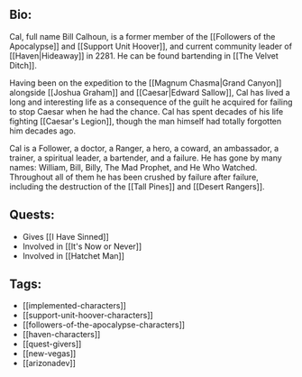 ## Bio:

Cal, full name Bill Calhoun, is a former member of the [[Followers of the Apocalypse]] and [[Support Unit Hoover]], and current community leader of [[Haven|Hideaway]] in 2281. He can be found bartending in [[The Velvet Ditch]].

Having been on the expedition to the [[Magnum Chasma|Grand Canyon]] alongside [[Joshua Graham]] and [[Caesar|Edward Sallow]], Cal has lived a long and interesting life as a consequence of the guilt he acquired for failing to stop Caesar when he had the chance. Cal has spent decades of his life fighting [[Caesar's Legion]], though the man himself had totally forgotten him decades  ago.

Cal is a Follower, a doctor, a Ranger, a hero, a coward, an ambassador, a trainer, a spiritual leader, a bartender, and a failure. He has gone by many names: William, Bill, Billy, The Mad Prophet, and He Who Watched. Throughout all of them he has been crushed by failure after failure, including the destruction of the [[Tall Pines]] and [[Desert Rangers]].

## Quests:

- Gives [[I Have Sinned]]
- Involved in [[It's Now or Never]]
- Involved in [[Hatchet Man]]

## Tags:

- [[implemented-characters]]
- [[support-unit-hoover-characters]]
- [[followers-of-the-apocalypse-characters]]
- [[haven-characters]]
- [[quest-givers]]
- [[new-vegas]]
- [[arizonadev]]